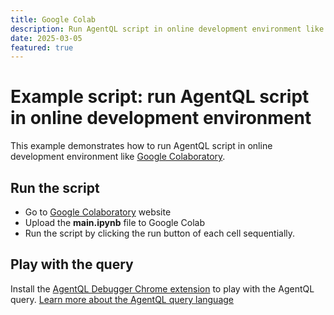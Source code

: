 ```yaml
---
title: Google Colab
description: Run AgentQL script in online development environment like Google Colaboratory.
date: 2025-03-05
featured: true
---
```


# Example script: run AgentQL script in online development environment

This example demonstrates how to run AgentQL script in online development environment like [Google Colaboratory](https://colab.research.google.com/).

## Run the script

- Go to [Google Colaboratory](https://colab.research.google.com/) website
- Upload the **main.ipynb** file to Google Colab
- Run the script by clicking the run button of each cell sequentially.

## Play with the query

Install the [AgentQL Debugger Chrome extension](https://docs.agentql.com/installation/chrome-extension-installation) to play with the AgentQL query. [Learn more about the AgentQL query language](https://docs.agentql.com/agentql-query/query-intro)

